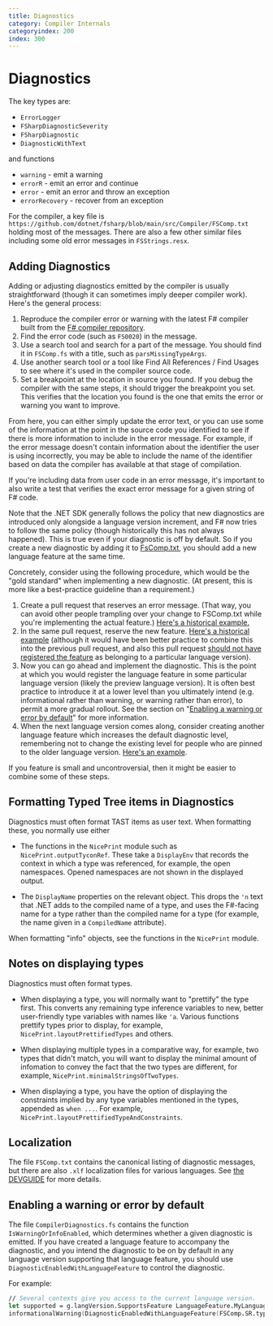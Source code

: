 ```yaml
---
title: Diagnostics
category: Compiler Internals
categoryindex: 200
index: 300
---
```

# Diagnostics

The key types are:

* `ErrorLogger`
* `FSharpDiagnosticSeverity`
* `FSharpDiagnostic`
* `DiagnosticWithText`

and functions

* `warning` - emit a warning
* `errorR` - emit an error and continue
* `error` - emit an error and throw an exception
* `errorRecovery` - recover from an exception

For the compiler, a key file is `https://github.com/dotnet/fsharp/blob/main/src/Compiler/FSComp.txt` holding most of the messages. There are also a few other similar files including some old error messages in `FSStrings.resx`.

## Adding Diagnostics

Adding or adjusting diagnostics emitted by the compiler is usually straightforward (though it can sometimes imply deeper compiler work). Here's the general process:

1. Reproduce the compiler error or warning with the latest F# compiler built from the [F# compiler repository](https://github.com/dotnet/fsharp).
2. Find the error code (such as `FS0020`) in the message.
3. Use a search tool and search for a part of the message. You should find it in `FSComp.fs` with a title, such as `parsMissingTypeArgs`.
4. Use another search tool or a tool like Find All References / Find Usages to see where it's used in the compiler source code.
5. Set a breakpoint at the location in source you found. If you debug the compiler with the same steps, it should trigger the breakpoint you set. This verifies that the location you found is the one that emits the error or warning you want to improve.

From here, you can either simply update the error text, or you can use some of the information at the point in the source code you identified to see if there is more information to include in the error message. For example, if the error message doesn't contain information about the identifier the user is using incorrectly, you may be able to include the name of the identifier based on data the compiler has available at that stage of compilation.

If you're including data from user code in an error message, it's important to also write a test that verifies the exact error message for a given string of F# code.

Note that the .NET SDK generally follows the policy that new diagnostics are introduced only alongside a language version increment, and F# now tries to follow the same policy (though historically this has not always happened).
This is true even if your diagnostic is off by default.
So if you create a new diagnostic by adding it to [FsComp.txt](https://github.com/dotnet/fsharp/blob/main/src/Compiler/FSComp.txt), you should add a new language feature at the same time.

Concretely, consider using the following procedure, which would be the "gold standard" when implementing a new diagnostic.
(At present, this is more like a best-practice guideline than a requirement.)

1. Create a pull request that reserves an error message. (That way, you can avoid other people trampling over your change to FSComp.txt while you're implementing the actual feature.) [Here's a historical example.](https://github.com/dotnet/fsharp/pull/14642)
1. In the same pull request, reserve the new feature. [Here's a historical example](https://github.com/dotnet/fsharp/pull/15315/) (although it would have been better practice to combine this into the previous pull request, and also this pull request [should not have registered the feature](https://github.com/dotnet/fsharp/pull/15315/files#r1220330247) as belonging to a particular language version).
1. Now you can go ahead and implement the diagnostic. This is the point at which you would register the language feature in some particular language version (likely the preview language version). It is often best practice to introduce it at a lower level than you ultimately intend (e.g. informational rather than warning, or warning rather than error), to permit a more gradual rollout. See the section on "[Enabling a warning or error by default](#enabling-a-warning-or-error-by-default)" for more information.
1. When the next language version comes along, consider creating another language feature which increases the default diagnostic level, remembering not to change the existing level for people who are pinned to the older language version. [Here's an example](https://github.com/dotnet/fsharp/blob/2133c3404186f3ddcafa10c943e9451358412ab3/src/Compiler/Checking/CheckPatterns.fs#L570).

If you feature is small and uncontroversial, then it might be easier to combine some of these steps.

## Formatting Typed Tree items in Diagnostics

Diagnostics must often format TAST items as user text. When formatting these, you normally use either

* The functions in the `NicePrint` module such as `NicePrint.outputTyconRef`. These take a `DisplayEnv` that records the context in which a type was referenced, for example, the open namespaces. Opened namespaces are not shown in the displayed output.

* The `DisplayName` properties on the relevant object. This drops the `'n` text that .NET adds to the compiled name of a type, and uses the F#-facing name for a type rather than the compiled name for a type (for example, the name given in a `CompiledName` attribute).

When formatting "info" objects, see the functions in the `NicePrint` module.

## Notes on displaying types

Diagnostics must often format types.

* When displaying a type, you will normally want to "prettify" the type first. This converts any remaining type inference variables to new, better user-friendly type variables with names like `'a`. Various functions prettify types prior to display, for example, `NicePrint.layoutPrettifiedTypes` and others.

* When displaying multiple types in a comparative way, for example, two types that didn't match, you will want to display the minimal amount of infomation to convey the fact that the two types are different, for example, `NicePrint.minimalStringsOfTwoTypes`.

* When displaying a type, you have the option of displaying the constraints implied by any type variables mentioned in the types, appended as `when ...`. For example, `NicePrint.layoutPrettifiedTypeAndConstraints`.

## Localization

The file `FSComp.txt` contains the canonical listing of diagnostic messages, but there are also `.xlf` localization files for various languages.
See [the DEVGUIDE](../DEVGUIDE.md#updating-fscompfs-fscompresx-and-xlf) for more details.

## Enabling a warning or error by default

The file `CompilerDiagnostics.fs` contains the function `IsWarningOrInfoEnabled`, which determines whether a given diagnostic is emitted.
If you have created a language feature to accompany the diagnostic, and you intend the diagnostic to be on by default in any language version supporting that language feature, you should use `DiagnosticEnabledWithLanguageFeature` to control the diagnostic.

For example:

```fsharp
// Several contexts give you access to the current language version.
let supported = g.langVersion.SupportsFeature LanguageFeature.MyLanguageFeature
informationalWarning(DiagnosticEnabledWithLanguageFeature(FSComp.SR.typrelNeverRefinedAwayFromTop(), m, supported))`
```
